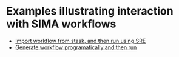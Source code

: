 # Examples illustrating interaction with SIMA workflows

- [Import workflow from stask, and then run using SRE](run_from_stask_with_file.py)
- [Generate workflow programatically and then run](run_workflow_with_sre.py)
